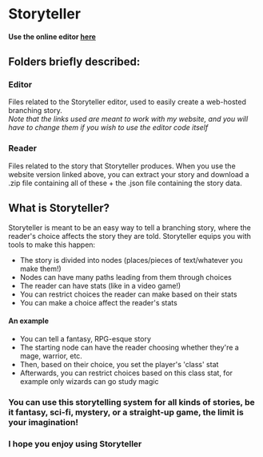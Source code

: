 # Storyteller
#### Use the online editor <a rel="noopener noreferrer"  href="http://tpaule.pythonanywhere.com/storyteller">here</a>

## Folders briefly described:
### Editor
Files related to the Storyteller editor, used to easily create a web-hosted branching story. <br><i>Note that the links used are meant to work with my website, and you will have to change them if you wish to use the editor code itself</i>
### Reader
Files related to the story that Storyteller produces. When you use the website version linked above, you can extract your story and download a .zip file containing all of these + the .json file containing the story data.

## What is Storyteller?
Storyteller is meant to be an easy way to tell a branching story, where the reader's choice affects the story they are told. Storyteller equips you with tools to make this happen:
- The story is divided into nodes (places/pieces of text/whatever you make them!)
- Nodes can have many paths leading from them through choices
- The reader can have stats (like in a video game!)
- You can restrict choices the reader can make based on their stats
- You can make a choice affect the reader's stats

#### An example
- You can tell a fantasy, RPG-esque story
- The starting node can have the reader choosing whether they're a mage, warrior, etc.
- Then, based on their choice, you set the player's 'class' stat
- Afterwards, you can restrict choices based on this class stat, for example only wizards can go study magic

### You can use this storytelling system for all kinds of stories, be it fantasy, sci-fi, mystery, or a straight-up game, the limit is your imagination!
### I hope you enjoy using Storyteller
